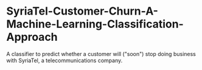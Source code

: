 # SyriaTel-Customer-Churn-A-Machine-Learning-Classification-Approach
A classifier to predict whether a customer will ("soon") stop doing business with SyriaTel, a telecommunications company.
